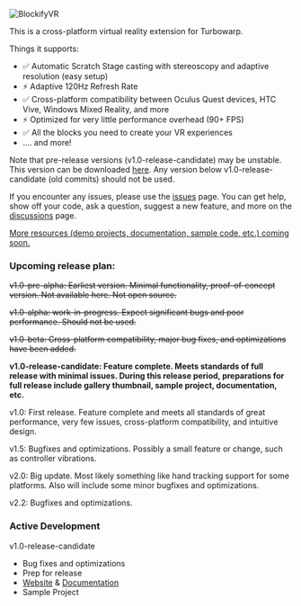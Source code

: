 ![BlockifyVR](https://github.com/user-attachments/assets/1240a971-9461-4124-83df-ccd13bc50909)

This is a cross-platform virtual reality extension for Turbowarp.

Things it supports:
- ✅ Automatic Scratch Stage casting with stereoscopy and adaptive resolution (easy setup)
- ⚡️ Adaptive 120Hz Refresh Rate
- ✅ Cross-platform compatibility between Oculus Quest devices, HTC Vive, Windows Mixed Reality, and more
- ⚡️ Optimized for very little performance overhead (90+ FPS)
- ✅ All the blocks you need to create your VR experiences
- .... and more!

Note that pre-release versions (v1.0-release-candidate) may be unstable. This version can be downloaded [here](https://github.com/Brackets-Coder/BlockifyVR/releases/tag/v1.0-release-candidate).
Any version below v1.0-release-candidate (old commits) should not be used.

If you encounter any issues, please use the [issues](https://github.com/Brackets-Coder/BlockifyVR/issues) page.
You can get help, show off your code, ask a question, suggest a new feature, and more on the [discussions](https://github.com/Brackets-Coder/BlockifyVR/discussions) page.

[More resources (demo projects, documentation, sample code, etc.) coming soon.](https://brackets-coder.github.io/BlockifyVR/)

### Upcoming release plan:

~~v1.0-pre-alpha: Earliest version. Minimal functionality, proof-of-concept version. Not available here. Not open source.~~

~~v1.0-alpha: work-in-progress. Expect significant bugs and poor performance. Should not be used.~~

~~v1.0-beta: Cross-platform compatibility, major bug fixes, and optimizations have been added.~~

**v1.0-release-candidate: Feature complete. Meets standards of full release with minimal issues. During this release period, preparations for full release include gallery thumbnail, sample project, documentation, etc.**

v1.0: First release. Feature complete and meets all standards of great performance, very few issues, cross-platform compatibility, and intuitive design. 

v1.5: Bugfixes and optimizations. Possibly a small feature or change, such as controller vibrations.

v2.0: Big update. Most likely something like hand tracking support for some platforms. Also will include some minor bugfixes and optimizations. 

v2.2: Bugfixes and optimizations.

### Active Development
v1.0-release-candidate
- Bug fixes and optimizations
- Prep for release
- [Website](https://brackets-coder.github.io/BlockifyVR/) & [Documentation](https://brackets-coder.github.io/BlockifyVR/documentation/introduction)
- Sample Project
